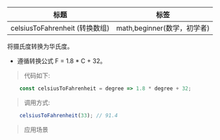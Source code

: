 |  标题   | 标签  |
|  ----  | ----  |
| celsiusToFahrenheit (转换数组) | math,beginner(数学，初学者) |

将摄氏度转换为华氏度。

* 遵循转换公式 F = 1.8 * C + 32。


> 代码如下:

```js
    const celsiusToFahrenheit = degree => 1.8 * degree + 32;
```

> 调用方式:

```js
    celsiusToFahrenheit(33); // 91.4
```

> 应用场景